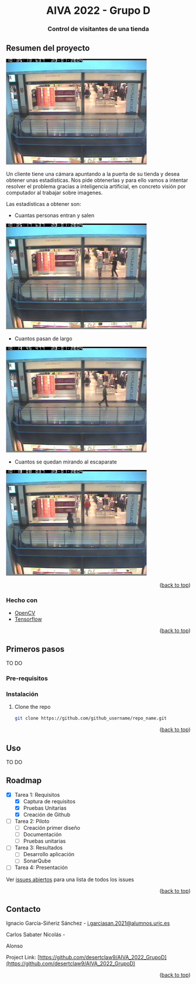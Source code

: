 <div id="top"></div>

<!-- PROJECT LOGO -->
<br />
<div align="center">
  <h1 align="center">AIVA 2022 - Grupo D</h1>

  <h3 align="center">
    Control de visitantes de una tienda 
    <br />
  </h3>
</div>

<!-- ABOUT THE PROJECT -->
## Resumen del proyecto

![product-screenshot](./resources/tienda.png)

Un cliente tiene una cámara apuntando a la puerta de su tienda y desea obtener unas estadísticas. Nos pide obtenerlas y para ello vamos a intentar resolver el problema gracias a inteligencia artificial, en concreto visión por computador al trabajar sobre imagenes.

Las estadísticas a obtener son:
* Cuantas personas entran y salen

![product-screenshot](./resources/entran_salen.png)

* Cuantos pasan de largo

![product-screenshot](./resources/pasan.png)

* Cuantos se quedan mirando al escaparate

![Product Name Screen Shot](./resources/escaparate.png)

<p align="right">(<a href="#top">back to top</a>)</p>



### Hecho con

* [OpenCV](https://opencv.org/)
* [Tensorflow](https://www.tensorflow.org/)

<p align="right">(<a href="#top">back to top</a>)</p>



<!-- GETTING STARTED -->
## Primeros pasos

TO DO

### Pre-requisitos


### Instalación

1. Clone the repo
   ```sh
   git clone https://github.com/github_username/repo_name.git
   ```

<p align="right">(<a href="#top">back to top</a>)</p>



<!-- USAGE EXAMPLES -->
## Uso

TO DO

<!-- ROADMAP -->
## Roadmap

- [x] Tarea 1: Requisitos
  - [x] Captura de requisitos
  - [x] Pruebas Unitarias
  - [x] Creación de Github
- [ ] Tarea 2: Piloto
    - [ ] Creación primer diseño
    - [ ] Documentación
    - [ ] Pruebas unitarias
- [ ] Tarea 3: Resultados
  - [ ] Desarrollo aplicación  
  - [ ] SonarQube
- [ ] Tarea 4: Presentación

Ver [issues abiertos](https://github.com/desertclaw9/AIVA_2022_GrupoD/issues) para una lista de todos los issues 

<p align="right">(<a href="#top">back to top</a>)</p>



<!-- CONTACT -->
## Contacto

Ignacio García-Siñeriz Sánchez - i.garciasan.2021@alumnos.urjc.es

Carlos Sabater Nicolás -

Alonso 

Project Link: [https://github.com/desertclaw9/AIVA_2022_GrupoD](https://github.com/desertclaw9/AIVA_2022_GrupoD)

<p align="right">(<a href="#top">back to top</a>)</p>
